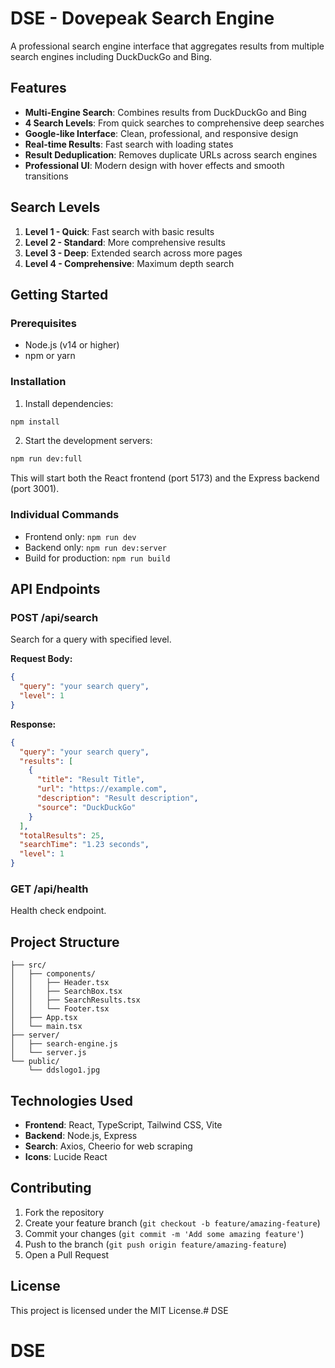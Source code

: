 # DSE - Dovepeak Search Engine

A professional search engine interface that aggregates results from multiple search engines including DuckDuckGo and Bing.

## Features

- **Multi-Engine Search**: Combines results from DuckDuckGo and Bing
- **4 Search Levels**: From quick searches to comprehensive deep searches
- **Google-like Interface**: Clean, professional, and responsive design
- **Real-time Results**: Fast search with loading states
- **Result Deduplication**: Removes duplicate URLs across search engines
- **Professional UI**: Modern design with hover effects and smooth transitions

## Search Levels

1. **Level 1 - Quick**: Fast search with basic results
2. **Level 2 - Standard**: More comprehensive results
3. **Level 3 - Deep**: Extended search across more pages
4. **Level 4 - Comprehensive**: Maximum depth search

## Getting Started

### Prerequisites

- Node.js (v14 or higher)
- npm or yarn

### Installation

1. Install dependencies:
```bash
npm install
```

2. Start the development servers:
```bash
npm run dev:full
```

This will start both the React frontend (port 5173) and the Express backend (port 3001).

### Individual Commands

- Frontend only: `npm run dev`
- Backend only: `npm run dev:server`
- Build for production: `npm run build`

## API Endpoints

### POST /api/search
Search for a query with specified level.

**Request Body:**
```json
{
  "query": "your search query",
  "level": 1
}
```

**Response:**
```json
{
  "query": "your search query",
  "results": [
    {
      "title": "Result Title",
      "url": "https://example.com",
      "description": "Result description",
      "source": "DuckDuckGo"
    }
  ],
  "totalResults": 25,
  "searchTime": "1.23 seconds",
  "level": 1
}
```

### GET /api/health
Health check endpoint.

## Project Structure

```
├── src/
│   ├── components/
│   │   ├── Header.tsx
│   │   ├── SearchBox.tsx
│   │   ├── SearchResults.tsx
│   │   └── Footer.tsx
│   ├── App.tsx
│   └── main.tsx
├── server/
│   ├── search-engine.js
│   └── server.js
└── public/
    └── ddslogo1.jpg
```

## Technologies Used

- **Frontend**: React, TypeScript, Tailwind CSS, Vite
- **Backend**: Node.js, Express
- **Search**: Axios, Cheerio for web scraping
- **Icons**: Lucide React

## Contributing

1. Fork the repository
2. Create your feature branch (`git checkout -b feature/amazing-feature`)
3. Commit your changes (`git commit -m 'Add some amazing feature'`)
4. Push to the branch (`git push origin feature/amazing-feature`)
5. Open a Pull Request

## License

This project is licensed under the MIT License.# DSE
# DSE
